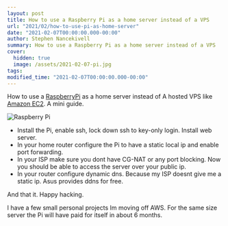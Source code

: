```yaml
---
layout: post
title: How to use a Raspberry Pi as a home server instead of a VPS
url: "2021/02/how-to-use-pi-as-home-server"
date: "2021-02-07T00:00:00.000-00:00"
author: Stephen Nancekivell
summary: How to use a Raspberry Pi as a home server instead of a VPS
cover:
  hidden: true
  image: /assets/2021-02-07-pi.jpg
tags:
modified_time: "2021-02-07T00:00:00.000-00:00"
---
```


How to use a [RaspberryPi](https://www.raspberrypi.org/) as a home server instead of A hosted VPS like [Amazon EC2](https://aws.amazon.com/ec2). A mini guide.

![Raspberry Pi](/assets/2021-02-07-pi.jpg)

- Install the Pi, enable ssh, lock down ssh to key-only login. Install web server.
- In your home router configure the Pi to have a static local ip and enable port forwarding.
- In your ISP make sure you dont have CG-NAT or any port blocking. Now you should be able to access the server over your public ip.
- In your router configure dynamic dns. Because my ISP doesnt give me a static ip. Asus provides ddns for free.

And that it. Happy hacking.

I have a few small personal projects Im moving off AWS.
For the same size server the Pi will have paid for itself in about 6 months.
